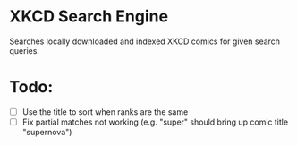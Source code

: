 # XKCD Search Engine
Searches locally downloaded and indexed XKCD comics for given search queries.


# Todo:
- [ ] Use the title to sort when ranks are the same
- [ ] Fix partial matches not working (e.g. "super" should bring up comic title "supernova")
